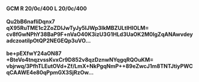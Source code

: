 #### GCM R 20/0c/400 L 20/0c/400
**Qu2bB6nafIiDqnx7**<br/>**qX95RuTME1c2ZoZDIJwTyJy5IJWp3lkMBZULtIHIOLM=**<br/>**cv8fGwNPhY38BaP9F+nVaO40K3izU3G1HLd3UaOK2M0lgZqANAwvdeyadczoatilpOtQP2NEGEQp3uVO...**<br/><br/>
**be+pEXfwY24aON87**<br/>**+BteVo4tnqzvssKvxCr9D852v8qzDznwNYqgqRQOuKM=**<br/>**vbjrwq/3PfhTLEutOVd+Zf/LmX+NkPgqNmP++89eZwcJ1m8TNTJtiyPWCqCAAWE4e80qPpmGX3SjRzOw...**